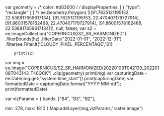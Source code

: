 var geometry = 
    /* color: #d63000 */
    /* displayProperties: [
      {
        "type": "rectangle"
      }
    ] */
    ee.Geometry.Polygon(
        [[[91.7625121195153, 22.538917659617134],
          [91.7625121195153, 22.470407179727914],
          [91.86001578162468, 22.470407179727914],
          [91.86001578162468, 22.538917659617134]]], null, false);
var s2 = ee.ImageCollection("COPERNICUS/S2_SR_HARMONIZED") 
        .filterBounds(hz)
        .filterDate("2022-01-01", "2022-12-31")
        .filter(ee.Filter.lt('CLOUDY_PIXEL_PERCENTAGE',10))
        
        print(s2)
        
var img = ee.Image("COPERNICUS/S2_SR_HARMONIZED/20220108T042139_20220108T043143_T46QCK")
          .clip(geometry)
print(img)
var capturingDate = ee.Date(img.get("system:time_start"))
print(capturingDate)
var formattedDate = capturingDate.format("YYYY-MM-dd");
print(formattedDate)

var vizParams = {
  bands: ["B4", "B3", "B2"],

min: 278,
max: 1810
}
Map.addLayer(img,vizParams,"raster image")
